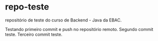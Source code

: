 # repo-teste
repositório de teste do curso de Backend - Java da EBAC.

Testando primeiro commit e push no repositório remoto.
Segundo commit teste.
Terceiro commit teste.